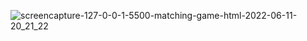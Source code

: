 ![screencapture-127-0-0-1-5500-matching-game-html-2022-06-11-20_21_22](https://user-images.githubusercontent.com/99764268/173245344-0e93c47c-9d60-45be-90e5-ef754b55db48.png)
